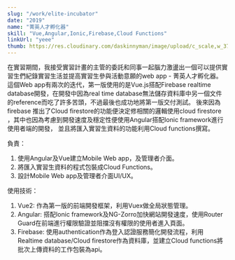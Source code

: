 ```yaml
---
slug: "/work/elite-incubator"
date: "2019"
name: "菁英人才孵化器"
skill: "Vue,Angular,Ionic,Firebase,Cloud Functions"
linkUrl: "yeee"
thumb: https://res.cloudinary.com/daskinnyman/image/upload/c_scale,w_376/v1540028311/app-login_gxgypt.png
---
```


在實習期間，我接受實習計畫的主管的委託和同事一起腦力激盪出一個可以提供實習生們紀錄實習生活並提高實習生參與活動意願的web app - 菁英人才孵化器。
這個Web app有兩次的迭代，第一版使用的是Vue.js搭配Firebase realtime database開發，在開發中因為real time database無法儲存資料庫中另一個文件的reference而吃了許多苦頭，不過最後也成功地將第一版交付測試。
後來因為firebase 推出了Cloud firestore的功能便決定修相關的邏輯使用cloud firestore
，其中也因為考慮到開發速度及穩定性便使用Angular搭配Ionic framework進行使用者端的開發，
並且將匯入實習生資料的功能利用Cloud functions撰寫。

負責：
1. 使用Angular及Vue建立Mobile Web app，及管理者介面。
2. 將匯入實習生資料的程式包裝成Cloud Functions。
3. 設計Mobile Web app及管理者介面UI/UX。

使用技術：
1. Vue2: 作為第一版的前端開發框架，利用Vuex做全局狀態管理。
2. Angular: 搭配Ionic framework及NG-Zorro加快網站開發速度，使用Router Guard在前端進行權限驗證並阻擋沒有權限的使用者進入頁面。
3. Firebase: 使用authentication作為登入認證服務簡化開發流程，利用Realtime database/Cloud firestore作為資料庫，並建立Cloud functions將批次上傳資料的工作包裝為api。